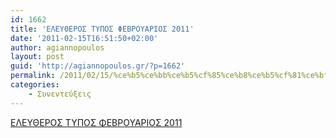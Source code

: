 ```yaml
---
id: 1662
title: 'ΕΛΕΥΘΕΡΟΣ ΤΥΠΟΣ ΦΕΒΡΟΥΑΡΙΟΣ 2011'
date: '2011-02-15T16:51:50+02:00'
author: agiannopoulos
layout: post
guid: 'http://agiannopoulos.gr/?p=1662'
permalink: /2011/02/15/%ce%b5%ce%bb%ce%b5%cf%85%ce%b8%ce%b5%cf%81%ce%bf%cf%83-%cf%84%cf%85%cf%80%ce%bf%cf%83-%cf%86%ce%b5%ce%b2%cf%81%ce%bf%cf%85%ce%b1%cf%81%ce%b9%ce%bf%cf%83-2011/
categories:
    - Συνεντεύξεις
---
```


[ΕΛΕΥΘΕΡΟΣ ΤΥΠΟΣ ΦΕΒΡΟΥΑΡΙΟΣ 2011](http://localhost:8000/wp-content/uploads/2012/04/ceb5cebbceb5cf85ceb8ceb5cf81cebfcf83-cf84cf85cf80cebfcf83-cf86ceb5ceb2cf81cebfcf85ceb1cf81ceb9cebfcf83-2011.docx)